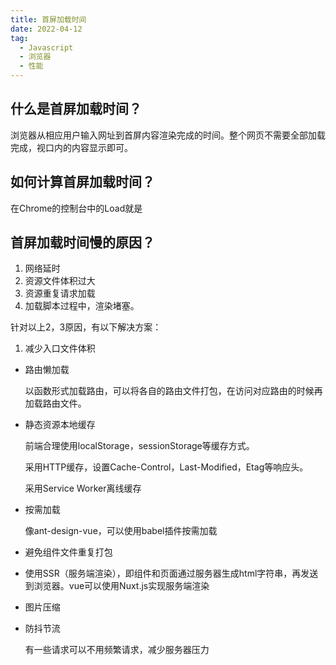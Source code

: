 ```yaml
---
title: 首屏加载时间
date: 2022-04-12
tag:
  - Javascript
  - 浏览器
  - 性能
---
```

## 什么是首屏加载时间？

浏览器从相应用户输入网址到首屏内容渲染完成的时间。整个网页不需要全部加载完成，视口内的内容显示即可。

## 如何计算首屏加载时间？

在Chrome的控制台中的Load就是

## 首屏加载时间慢的原因？

1. 网络延时
2. 资源文件体积过大
3. 资源重复请求加载
4. 加载脚本过程中，渲染堵塞。



针对以上2，3原因，有以下解决方案：

1. 减少入口文件体积

* 路由懒加载

  以函数形式加载路由，可以将各自的路由文件打包，在访问对应路由的时候再加载路由文件。

* 静态资源本地缓存

  前端合理使用localStorage，sessionStorage等缓存方式。 

  采用HTTP缓存，设置Cache-Control，Last-Modified，Etag等响应头。

  采用Service Worker离线缓存

* 按需加载

  像ant-design-vue，可以使用babel插件按需加载

* 避免组件文件重复打包

* 使用SSR（服务端渲染），即组件和页面通过服务器生成html字符串，再发送到浏览器。vue可以使用Nuxt.js实现服务端渲染

* 图片压缩

* 防抖节流

  有一些请求可以不用频繁请求，减少服务器压力

  


